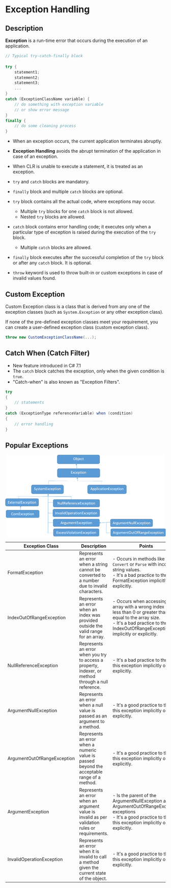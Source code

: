 # Exception Handling

## Description

**Exception** is a run-time error that occurs during the execution of an application.

```csharp
// Typical try-catch-finally block

try {
    statement1;
    statement2;
    statement3;
    ...
}
catch (ExceptionClassName variable) {
    // do something with exception variable
    // or show error message
}
finally {
    // do some cleaning process
}
```

- When an exception occurs, the current application terminates abruptly.
- **Exception Handling** avoids the abrupt termination of the application in case of an exception.
- When CLR is unable to execute a statement, it is treated as an exception.
- `try` and `catch` blocks are mandatory.
- `finally` block and multiple `catch` blocks are optional.
- `try` block contains all the actual code, where exceptions may occur.

   - Multiple `try` blocks for one `catch` block is not allowed.
   - Nested `try` blocks are allowed.

- `catch` block contains error handling code; it executes only when a particular type of exception is raised during the execution of the `try` block.

   - Multiple `catch` blocks are allowed.

- `finally` block executes after the successful completion of the `try` block or after any `catch` block. It is optional.
- `throw` keyword is used to throw built-in or custom exceptions in case of invalid values found.

## Custom Exception

Custom Exception class is a class that is derived from any one of the exception classes (such as `System.Exception` or any other exception class).

If none of the pre-defined exception classes meet your requirement, you can create a user-defined exception class (custom exception class).

```csharp
throw new CustomExceptionClassName(...);
```

## Catch When (Catch Filter)

- New feature introduced in C# 7.1
- The `catch` block catches the exception, only when the given condition is `true`.
- "Catch-when" is also known as "Exception Filters".

```csharp
try
{
    // statements
}
catch (ExceptionType referenceVariable) when (condition)
{
    // error handling
}
```

## Popular Exceptions

![](exception_handling/image12.png)

| Exception Class             | Description                                                                                         | Points                                                                                                                                                                                                    |
|-----------------------------|-----------------------------------------------------------------------------------------------------|-----------------------------------------------------------------------------------------------------------------------------------------------------------------------------------------------------------|
| FormatException             | Represents an error when a string cannot be converted to a number due to invalid characters.        | - Occurs in methods like `Convert` or `Parse` with incorrect string values. <br> - It's a bad practice to throw FormatException implicitly or explicitly.                                                 |
| IndexOutOfRangeException    | Represents an error when an index was provided outside the valid range for an array.                | - Occurs when accessing an array with a wrong index value, less than 0 or greater than or equal to the array size. <br> - It's a bad practice to throw IndexOutOfRangeException implicitly or explicitly. |
| NullReferenceException      | Represents an error when you try to access a property, indexer, or method through a null reference. | - It's a bad practice to throw this exception implicitly or explicitly.                                                                                                                                   |
| ArgumentNullException       | Represents an error when a null value is passed as an argument to a method.                         | - It's a good practice to throw this exception implicitly or explicitly.                                                                                                                                  |
| ArgumentOutOfRangeException | Represents an error when a numeric value is passed beyond the acceptable range of a method.         | - It's a good practice to throw this exception implicitly or explicitly.                                                                                                                                  |
| ArgumentException           | Represents an error when an argument value is invalid as per validation rules or requirements.      | - Is the parent of the ArgumentNullException and ArgumentOutOfRangeException exceptions <br> - It's a good practice to throw this exception implicitly or explicitly.                                     |
| InvalidOperationException   | Represents an error when it is invalid to call a method given the current state of the object.      | - It's a good practice to throw this exception implicitly or explicitly.                                                                                                                                  |

